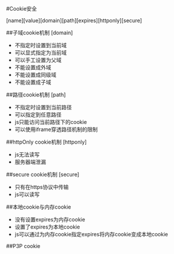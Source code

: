 #Cookie安全

[name][value][domain][path][expires][httponly][secure]

##子域cookie机制 [domain]

* 不指定时设置到当前域
* 可以显式指定为当前域
* 可以手工设置为父域
* 不能设置成外域
* 不能设置成同级域
* 不能设置成子域

##路径cookie机制 [path]

* 不指定时设置到当前路径
* 可以指定到任意路径
* js只能访问当前路径下的cookie
* 可以使用iframe穿透路径机制的限制

##httpOnly cookie机制 [httponly]

* js无法读写
* 服务器端泄漏

##secure cookie机制 [secure]

* 只有在https协议中传输
* js可以读写

##本地cookie与内存cookie

* 没有设置expires为内存cookie
* 设置了expires为本地cookie
* js可以通过为内存cookie指定expires将内存cookie变成本地cookie

##P3P cookie



